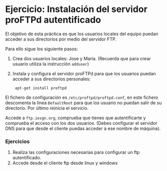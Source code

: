 # Ejercicio: Instalación del servidor proFTPd autentificado

El objetivo de esta práctica es que los usuarios locales del equipo puedan acceder a sus directorios por medio del servidor FTP.

Para ello sigue los siguiente pasos:

1. Crea dos usuarios locales: Jose y Maria. (Recuerda que para crear usuario utiliza la instrucción `adduser`)

2. Instala y configura el servidor proFTPd para que los usuarios puedan acceder a sus directorios personales:

 	    apt-get install proftpd

El fichero de configuración es ``/etc/proftpd/proftpd.conf``, en este fichero descomenta la línea ``DefaultRoot`` para que los usuario no puedan salir de su directorio. Por último reinicia el servicio.

Accede a ``ftp.iesgn.org``, comprueba que tienes que autentificarte y comprueba el acceso con los dos usuarios. (Debes configurar el servidor DNS para que desde el cliente puedas acceder a ese nombre de máquina).

### Ejercicios
	
1. Realiza las configuraciones necesarias para configurar un ftp autentificado.
2. Accede desde el cliente ftp desde linux y windows

